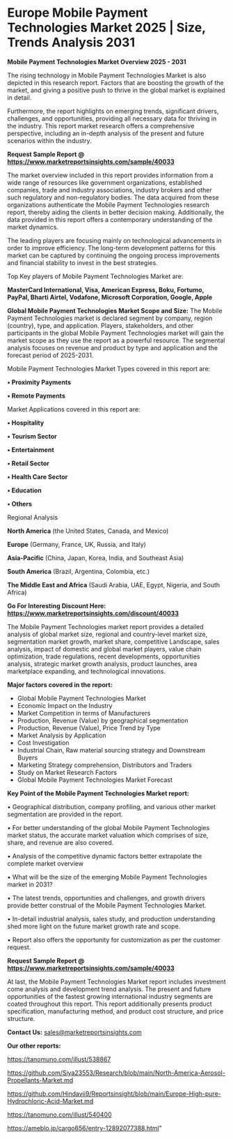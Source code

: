 # Europe Mobile Payment Technologies Market 2025 | Size, Trends Analysis 2031

<Strong> Mobile Payment Technologies Market Overview 2025 - 2031</strong>

The rising technology in Mobile Payment Technologies Market is also depicted in this research report. Factors that are boosting the growth of the market, and giving a positive push to thrive in the global market is explained in detail.

Furthermore, the report highlights on emerging trends, significant drivers, challenges, and opportunities, providing all necessary data for thriving in the industry. This report market research offers a comprehensive perspective, including an in-depth analysis of the present and future scenarios within the industry.

<strong>Request Sample Report @ <a href=https://www.marketreportsinsights.com/sample/40033>https://www.marketreportsinsights.com/sample/40033</a></strong>

The market overview included in this report provides information from a wide range of resources like government organizations, established companies, trade and industry associations, industry brokers and other such regulatory and non-regulatory bodies. The data acquired from these organizations authenticate the Mobile Payment Technologies research report, thereby aiding the clients in better decision making. Additionally, the data provided in this report offers a contemporary understanding of the market dynamics.

The leading players are focusing mainly on technological advancements in order to improve efficiency. The long-term development patterns for this market can be captured by continuing the ongoing process improvements and financial stability to invest in the best strategies.

Top Key players of Mobile Payment Technologies Market are:

<strong>MasterCard International, Visa, American Express, Boku, Fortumo, PayPal, Bharti Airtel, Vodafone, Microsoft Corporation, Google, Apple</strong>

<strong><b>Global Mobile Payment Technologies Market Scope and Size:</b></strong>
The Mobile Payment Technologies market is declared segment by company, region (country), type, and application. Players, stakeholders, and other participants in the global Mobile Payment Technologies market will gain the market scope as they use the report as a powerful resource. The segmental analysis focuses on revenue and product by type and application and the forecast period of 2025-2031.

Mobile Payment Technologies Market Types covered in this report are:

<strong>•  Proximity Payments

•  Remote Payments</strong>

Market Applications covered in this report are:

<strong>•  Hospitality

•  Tourism Sector

•  Entertainment

•  Retail Sector

•  Health Care Sector

•  Education

•  Others</strong> 

Regional Analysis

<strong>North America</strong> (the United States, Canada, and Mexico)

<strong>Europe</strong> (Germany, France, UK, Russia, and Italy)

<strong>Asia-Pacific</strong> (China, Japan, Korea, India, and Southeast Asia)

<strong>South America</strong> (Brazil, Argentina, Colombia, etc.)

<strong>The Middle East and Africa</strong> (Saudi Arabia, UAE, Egypt, Nigeria, and South Africa)

<strong>Go For Interesting Discount Here: <a href=https://www.marketreportsinsights.com/discount/40033>https://www.marketreportsinsights.com/discount/40033</a></strong>

The Mobile Payment Technologies market report provides a detailed analysis of global market size, regional and country-level market size, segmentation market growth, market share, competitive Landscape, sales analysis, impact of domestic and global market players, value chain optimization, trade regulations, recent developments, opportunities analysis, strategic market growth analysis, product launches, area marketplace expanding, and technological innovations.

<strong><b>Major factors covered in the report:</b></strong>
<ul>
  <li>Global Mobile Payment Technologies Market </li>
  <li>Economic Impact on the Industry</li>
  <li>Market Competition in terms of Manufacturers</li>
  <li>Production, Revenue (Value) by geographical segmentation</li>
  <li>Production, Revenue (Value), Price Trend by Type</li>
  <li>Market Analysis by Application</li>
  <li>Cost Investigation</li>
  <li>Industrial Chain, Raw material sourcing strategy and Downstream Buyers</li>
  <li>Marketing Strategy comprehension, Distributors and Traders</li>
  <li>Study on Market Research Factors</li>
  <li>Global Mobile Payment Technologies Market Forecast</li>
</ul>

<strong><b>Key Point of the Mobile Payment Technologies Market report:</b></strong>

• Geographical distribution, company profiling, and various other market segmentation are provided in the report.

• For better understanding of the global Mobile Payment Technologies market status, the accurate market valuation which comprises of size, share, and revenue are also covered.

• Analysis of the competitive dynamic factors better extrapolate the complete market overview

• What will be the size of the emerging Mobile Payment Technologies market in 2031?

• The latest trends, opportunities and challenges, and growth drivers provide better construal of the Mobile Payment Technologies Market.

• In-detail industrial analysis, sales study, and production understanding shed more light on the future market growth rate and scope.

• Report also offers the opportunity for customization as per the customer request.

<strong>Request Sample Report @ <a href=https://www.marketreportsinsights.com/sample/40033>https://www.marketreportsinsights.com/sample/40033</a></strong>

At last, the Mobile Payment Technologies Market report includes investment come analysis and development trend analysis. The present and future opportunities of the fastest growing international industry segments are coated throughout this report. This report additionally presents product specification, manufacturing method, and product cost structure, and price structure.

<strong>Contact Us:</strong>
sales@marketreportsinsights.com

<strong>Our other reports:</strong>

<a href=https://tanomuno.com/illust/538867>https://tanomuno.com/illust/538867</a>

<a href=https://github.com/Siya23553/Research/blob/main/North-America-Aerosol-Propellants-Market.md>https://github.com/Siya23553/Research/blob/main/North-America-Aerosol-Propellants-Market.md</a>

<a href=https://github.com/Hindavii9/Reportsinsight/blob/main/Europe-High-pure-Hydrochloric-Acid-Market.md>https://github.com/Hindavii9/Reportsinsight/blob/main/Europe-High-pure-Hydrochloric-Acid-Market.md</a>

<a href=https://tanomuno.com/illust/540400>https://tanomuno.com/illust/540400</a>

<a href=https://ameblo.jp/cargo656/entry-12892077388.html>https://ameblo.jp/cargo656/entry-12892077388.html</a>"
